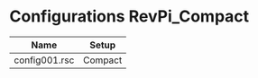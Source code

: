 # Configurations RevPi_Compact

| Name          | Setup         |
| ---           | ---           |
| config001.rsc | Compact       |
